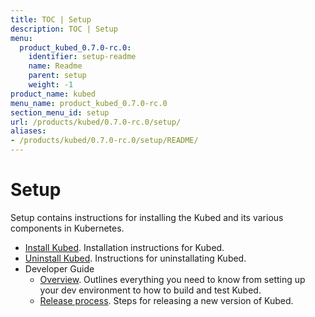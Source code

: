 ```yaml
---
title: TOC | Setup
description: TOC | Setup
menu:
  product_kubed_0.7.0-rc.0:
    identifier: setup-readme
    name: Readme
    parent: setup
    weight: -1
product_name: kubed
menu_name: product_kubed_0.7.0-rc.0
section_menu_id: setup
url: /products/kubed/0.7.0-rc.0/setup/
aliases:
- /products/kubed/0.7.0-rc.0/setup/README/
---
```


# Setup

Setup contains instructions for installing the Kubed and its various components in Kubernetes.

- [Install Kubed](/products/kubed/0.7.0-rc.0/setup/install). Installation instructions for Kubed.
- [Uninstall Kubed](/products/kubed/0.7.0-rc.0/setup/uninstall). Instructions for uninstallating Kubed.
- Developer Guide
  - [Overview](/products/kubed/0.7.0-rc.0/setup/developer-guide/overview). Outlines everything you need to know from setting up your dev environment to how to build and test Kubed.
  - [Release process](/products/kubed/0.7.0-rc.0/setup/developer-guide/release). Steps for releasing a new version of Kubed.
